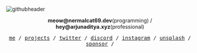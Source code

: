 
![githubheader](https://github.com/nermalcat69/nermalcat69/assets/73933669/6b392c58-1143-428d-a383-240c9d5c21eb)

<p align="center">
 <b>meow@nermalcat69.dev</b>(programming) / <b>hey@arjunaditya.xyz</b>(professional)
</p>
<p align="center">
  <samp>
    <a href="https://arjunaditya.xyz">me</a> /
    <a href="https://nermalcat69.dev">projects</a> /
    <a href="https://twitter.com/nermalcat69">twitter</a> /
    <a href="https://discord.gg/v537TbpZTc">discord</a> /
    <a href="https://instagram.com/nermalcat69">instagram</a> /
    <a href="https://unsplash.com/@arjunaditya">unsplash</a> /
    <a href="https://github.com/sponsors/nermalcat69">sponsor</a> /
  </samp>
</p>
